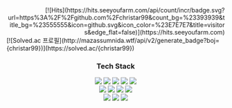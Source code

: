 <div align=end>
[![Hits](https://hits.seeyoufarm.com/api/count/incr/badge.svg?url=https%3A%2F%2Fgithub.com%2Fchristar99&count_bg=%23393939&title_bg=%23555555&icon=github.svg&icon_color=%23E7E7E7&title=visitors&edge_flat=false)](https://hits.seeyoufarm.com)
</div>
<div align=start>
    [![Solved.ac
    프로필](http://mazassumnida.wtf/api/v2/generate_badge?boj={christar99})](https://solved.ac/{christar99})
</div>


<h3 align=center>Tech Stack</h3>
<div align=center>
    <img src="https://img.shields.io/badge/TypeScript-007acc?style=flat-square&logo=TypeScript&logoColor=white"/>
    <img src="https://img.shields.io/badge/React-61DAFB?style=flat-square&logo=React&logoColor=black"/>
    <img src="https://img.shields.io/badge/Vue.js-4FC08D?style=flat-square&logo=vuedotjs&logoColor=white"/>
    <img src="https://img.shields.io/badge/Next.js-000?style=flat-square&logo=Next.js&logoColor=white"/>
    <img src="https://img.shields.io/badge/Sass-CC6699?style=flat-square&logo=sass&logoColor=white"/>
    <br />
    <img src="https://img.shields.io/badge/AWS_EC2-FF9900?style=flat-square&logo=amazonec2&logoColor=white"/>
    <img src="https://img.shields.io/badge/AWS_Lambda-FF9900?style=flat-square&logo=awslambda&logoColor=white"/>
    <img src="https://img.shields.io/badge/AWS_Dynamodb-4053D6?style=flat-square&logo=amazondynamodb&logoColor=white"/>
    <img src="https://img.shields.io/badge/AWS_S3-569A31?style=flat-square&logo=amazons3&logoColor=white"/>
    <br/>
    <img src="https://img.shields.io/badge/Node.js-339933?style=flat-square&logo=nodedotjs&logoColor=white"/>
    <img src="https://img.shields.io/badge/express-000?style=flat-square&logo=express&logoColor=white"/>
    <img src="https://img.shields.io/badge/MySQL-4479A1?style=flat-square&logo=mysql&logoColor=white"/>
</div>
